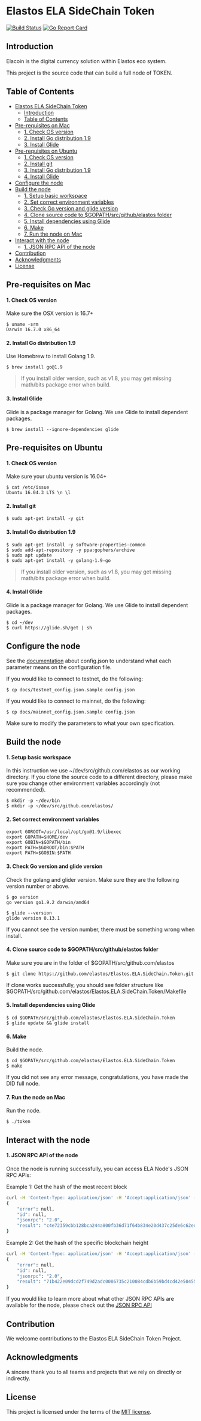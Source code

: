 Elastos ELA SideChain Token
===========
[![Build Status](https://travis-ci.com/elastos/Elastos.ELA.SideChain.Token.svg?branch=release_v0.1.2)](https://travis-ci.com/elastos/Elastos.ELA.SideChain.Token) [![Go Report Card](https://goreportcard.com/badge/github.com/elastos/Elastos.ELA.SideChain.Token)](https://goreportcard.com/report/github.com/elastos/Elastos.ELA.SideChain.Token)

## Introduction

Elacoin is the digital currency solution within Elastos eco system.

This project is the source code that can build a full node of TOKEN.


## Table of Contents
- [Elastos ELA SideChain Token](#elastos-ela-sidechain-token)
    - [Introduction](#introduction)
    - [Table of Contents](#table-of-contents)
- [Pre-requisites on Mac](#pre-requisites-on-mac)
    - [1. Check OS version](#1-check-os-version)
    - [2. Install Go distribution 1.9](#2-install-go-distribution-19)
    - [3. Install Glide](#3-install-glide)
- [Pre-requisites on Ubuntu](#pre-requisites-on-ubuntu)
    - [1. Check OS version](#1-check-os-version-1)
    - [2. Install git](#2-install-git)
    - [3. Install Go distribution 1.9](#3-install-go-distribution-19)
    - [4. Install Glide](#4-install-glide)
- [Configure the node](#configure-the-node)
- [Build the node](#build-the-node)
    - [1. Setup basic workspace](#1-setup-basic-workspace)
    - [2. Set correct environment variables](#2-set-correct-environment-variables)
    - [3. Check Go version and glide version](#3-check-go-version-and-glide-version)
    - [4. Clone source code to $GOPATH/src/github/elastos folder](#4-clone-source-code-to-gopathsrcgithubelastos-folder)
    - [5. Install dependencies using Glide](#5-install-dependencies-using-glide)
    - [6. Make](#6-make)
    - [7. Run the node on Mac](#7-run-the-node-on-mac)
- [Interact with the node](#interact-with-the-node)
    - [1. JSON RPC API of the node](#1-json-rpc-api-of-the-node)
- [Contribution](#contribution)
- [Acknowledgments](#acknowledgments)
- [License](#license)

## Pre-requisites on Mac

#### 1. Check OS version

Make sure the OSX version is 16.7+

```shell
$ uname -srm
Darwin 16.7.0 x86_64
```

#### 2. Install Go distribution 1.9

Use Homebrew to install Golang 1.9.

```shell
$ brew install go@1.9
```

> If you install older version, such as v1.8, you may get missing math/bits package error when build.

#### 3. Install Glide

Glide is a package manager for Golang. We use Glide to install dependent packages.

```shell
$ brew install --ignore-dependencies glide
```

## Pre-requisites on Ubuntu

#### 1. Check OS version

Make sure your ubuntu version is 16.04+

```shell
$ cat /etc/issue
Ubuntu 16.04.3 LTS \n \l
```

#### 2. Install git

```shell
$ sudo apt-get install -y git
```

#### 3. Install Go distribution 1.9

```shell
$ sudo apt-get install -y software-properties-common
$ sudo add-apt-repository -y ppa:gophers/archive
$ sudo apt update
$ sudo apt-get install -y golang-1.9-go
```

> If you install older version, such as v1.8, you may get missing math/bits package error when build.

#### 4. Install Glide

Glide is a package manager for Golang. We use Glide to install dependent packages.

```shell
$ cd ~/dev
$ curl https://glide.sh/get | sh
```

## Configure the node

See the [documentation](./docs/config.json.md) about config.json to understand what each parameter means on the configuration file.

If you would like to connect to testnet, do the following:
```shell
$ cp docs/testnet_config.json.sample config.json
```

If you would like to connect to mainnet, do the following:
```shell
$ cp docs/mainnet_config.json.sample config.json
```

Make sure to modify the parameters to what your own specification. 

## Build the node

#### 1. Setup basic workspace
In this instruction we use ~/dev/src/github.com/elastos as our working directory. If you clone the source code to a different directory, please make sure you change other environment variables accordingly (not recommended). 

```shell
$ mkdir -p ~/dev/bin
$ mkdir -p ~/dev/src/github.com/elastos/
```

#### 2. Set correct environment variables

```shell
export GOROOT=/usr/local/opt/go@1.9/libexec
export GOPATH=$HOME/dev
export GOBIN=$GOPATH/bin
export PATH=$GOROOT/bin:$PATH
export PATH=$GOBIN:$PATH
```

#### 3. Check Go version and glide version

Check the golang and glider version. Make sure they are the following version number or above.

```shell
$ go version
go version go1.9.2 darwin/amd64

$ glide --version
glide version 0.13.1
```

If you cannot see the version number, there must be something wrong when install.

#### 4. Clone source code to $GOPATH/src/github/elastos folder
Make sure you are in the folder of $GOPATH/src/github.com/elastos
```shell
$ git clone https://github.com/elastos/Elastos.ELA.SideChain.Token.git
```

If clone works successfully, you should see folder structure like $GOPATH/src/github.com/elastos/Elastos.ELA.SideChain.Token/Makefile

#### 5. Install dependencies using Glide

```shell
$ cd $GOPATH/src/github.com/elastos/Elastos.ELA.SideChain.Token
$ glide update && glide install
``` 

#### 6. Make

Build the node.
```shell
$ cd $GOPATH/src/github.com/elastos/Elastos.ELA.SideChain.Token
$ make
```

If you did not see any error message, congratulations, you have made the DID full node.

#### 7. Run the node on Mac

Run the node.
```shell
$ ./token
```

## Interact with the node

#### 1. JSON RPC API of the node

Once the node is running successfully, you can access ELA Node's JSON RPC APIs:

Example 1: Get the hash of the most recent block
```bash
curl -H 'Content-Type: application/json' -H 'Accept:application/json' --data '{"method":"getbestblockhash"}' http://localhost:20606
{
    "error": null,
    "id": null,
    "jsonrpc": "2.0",
    "result": "c4e72359cbb128bca244a800fb36d71f64b834e20d437c25de6c62edc46196c7"
}
```

Example 2: Get the hash of the specific blockchain height
```bash
curl -H 'Content-Type: application/json' -H 'Accept:application/json' --data '{"method":"getblockhash","params":{"height":1}}' http://localhost:20606
{
    "error": null,
    "id": null,
    "jsonrpc": "2.0",
    "result": "71b422e09dcd2f749d2adc0086735c210084cdb6b59bd4cd42e50455d024a662"
}
```

If you would like to learn more about what other JSON RPC APIs are available for the node, please check out the [JSON RPC API](docs/jsonrpc_apis.md)

## Contribution

We welcome contributions to the Elastos ELA SideChain Token Project.

## Acknowledgments

A sincere thank you to all teams and projects that we rely on directly or indirectly.

## License 

This project is licensed under the terms of the [MIT license](https://github.com/elastos/Elastos.ELA.SideChain.Token/blob/master/LICENSE).
